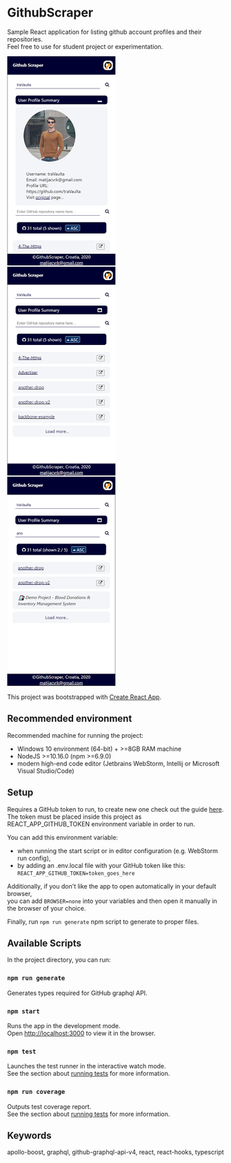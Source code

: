 # GithubScraper

Sample React application for listing github account profiles and their repositories.\
Feel free to use for student project or experimentation.

![search](./screenshots/search-user.png) ![results](./screenshots/search-repository-empty.png) ![filter](./screenshots/search-repository-filter.png)

This project was bootstrapped with [Create React App](https://github.com/facebook/create-react-app).

## Recommended environment

Recommended machine for running the project:
- Windows 10 environment (64-bit) + >=8GB RAM machine
- NodeJS >=10.16.0 (npm >=6.9.0)
- modern high-end code editor (Jetbrains WebStorm, Intellij or Microsoft Visual Studio/Code)

## Setup

Requires a GitHub token to run, to create new one check out the 
guide [here](https://help.github.com/en/github/authenticating-to-github/creating-a-personal-access-token-for-the-command-line).\
The token must be placed inside this project as REACT_APP_GITHUB_TOKEN environment variable in order to run.

You can add this environment variable:
- when running the start script or in editor configuration (e.g. WebStorm run config),
- by adding an .env.local file with your GitHub token like this: `REACT_APP_GITHUB_TOKEN=token_goes_here`

Additionally, if you don't like the app to open automatically in your default browser,\
you can add `BROWSER=none` into your variables and then open it manually in the browser of your choice.

Finally, run `npm run generate` npm script to generate to proper files.

## Available Scripts

In the project directory, you can run:

### `npm run generate`

Generates types required for GitHub graphql API. 

### `npm start`

Runs the app in the development mode.<br />
Open [http://localhost:3000](http://localhost:3000) to view it in the browser.

### `npm test`

Launches the test runner in the interactive watch mode.<br />
See the section about [running tests](https://facebook.github.io/create-react-app/docs/running-tests) for more information.

### `npm run coverage`

Outputs test coverage report.<br />
See the section about [running tests](https://facebook.github.io/create-react-app/docs/running-tests) for more information.

## Keywords

apollo-boost, graphql, github-graphql-api-v4, react, react-hooks, typescript
